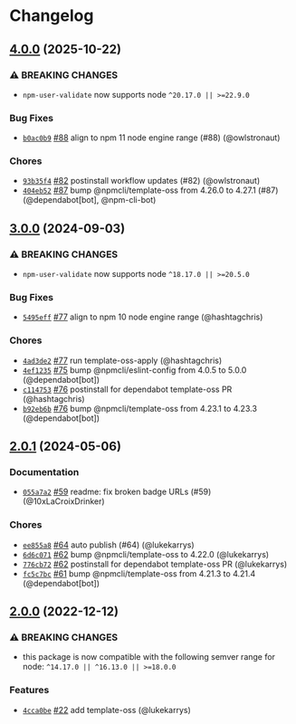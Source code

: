 # Changelog

## [4.0.0](https://github.com/npm/npm-user-validate/compare/v3.0.0...v4.0.0) (2025-10-22)
### ⚠️ BREAKING CHANGES
* `npm-user-validate` now supports node `^20.17.0 || >=22.9.0`
### Bug Fixes
* [`b0ac0b9`](https://github.com/npm/npm-user-validate/commit/b0ac0b9837632dda20769d7152b54d2f5a2e4db3) [#88](https://github.com/npm/npm-user-validate/pull/88) align to npm 11 node engine range (#88) (@owlstronaut)
### Chores
* [`93b35f4`](https://github.com/npm/npm-user-validate/commit/93b35f4369bd563ab4b01fabbc69b39a3c4debe5) [#82](https://github.com/npm/npm-user-validate/pull/82) postinstall workflow updates (#82) (@owlstronaut)
* [`404eb52`](https://github.com/npm/npm-user-validate/commit/404eb52321d42a44e2c657906a39eaed57e45afe) [#87](https://github.com/npm/npm-user-validate/pull/87) bump @npmcli/template-oss from 4.26.0 to 4.27.1 (#87) (@dependabot[bot], @npm-cli-bot)

## [3.0.0](https://github.com/npm/npm-user-validate/compare/v2.0.1...v3.0.0) (2024-09-03)
### ⚠️ BREAKING CHANGES
* `npm-user-validate` now supports node `^18.17.0 || >=20.5.0`
### Bug Fixes
* [`5495eff`](https://github.com/npm/npm-user-validate/commit/5495eff5590528c6c167c0dfe2fb691f8557f61e) [#77](https://github.com/npm/npm-user-validate/pull/77) align to npm 10 node engine range (@hashtagchris)
### Chores
* [`4ad3de2`](https://github.com/npm/npm-user-validate/commit/4ad3de2b3caa172e28d54c6a88c25081c5f414a2) [#77](https://github.com/npm/npm-user-validate/pull/77) run template-oss-apply (@hashtagchris)
* [`4ef1235`](https://github.com/npm/npm-user-validate/commit/4ef1235e7383ec27d88b9407442bbbdffb5a76d7) [#75](https://github.com/npm/npm-user-validate/pull/75) bump @npmcli/eslint-config from 4.0.5 to 5.0.0 (@dependabot[bot])
* [`c114753`](https://github.com/npm/npm-user-validate/commit/c11475392c3be71ac43aeb7893881a98ef65f749) [#76](https://github.com/npm/npm-user-validate/pull/76) postinstall for dependabot template-oss PR (@hashtagchris)
* [`b92eb6b`](https://github.com/npm/npm-user-validate/commit/b92eb6b67d3769e313472535641b26c54a54377b) [#76](https://github.com/npm/npm-user-validate/pull/76) bump @npmcli/template-oss from 4.23.1 to 4.23.3 (@dependabot[bot])

## [2.0.1](https://github.com/npm/npm-user-validate/compare/v2.0.0...v2.0.1) (2024-05-06)

### Documentation

* [`055a7a2`](https://github.com/npm/npm-user-validate/commit/055a7a281da879f8ce30bf81b546ef540c962e32) [#59](https://github.com/npm/npm-user-validate/pull/59) readme: fix broken badge URLs (#59) (@10xLaCroixDrinker)

### Chores

* [`ee855a8`](https://github.com/npm/npm-user-validate/commit/ee855a880316c47ceff4dff334c5c6f93d17f697) [#64](https://github.com/npm/npm-user-validate/pull/64) auto publish (#64) (@lukekarrys)
* [`6d6c071`](https://github.com/npm/npm-user-validate/commit/6d6c0719a7621af2a377247c8b5d086a6064852a) [#62](https://github.com/npm/npm-user-validate/pull/62) bump @npmcli/template-oss to 4.22.0 (@lukekarrys)
* [`776cb72`](https://github.com/npm/npm-user-validate/commit/776cb722865ea593999bca22ceb08af8c6425b92) [#62](https://github.com/npm/npm-user-validate/pull/62) postinstall for dependabot template-oss PR (@lukekarrys)
* [`fc5c7bc`](https://github.com/npm/npm-user-validate/commit/fc5c7bcd2513b2740a6131283c0ecee031d12c29) [#61](https://github.com/npm/npm-user-validate/pull/61) bump @npmcli/template-oss from 4.21.3 to 4.21.4 (@dependabot[bot])

## [2.0.0](https://github.com/npm/npm-user-validate/compare/v1.0.1...v2.0.0) (2022-12-12)

### ⚠️ BREAKING CHANGES

* this package is now compatible with the following semver range for node: `^14.17.0 || ^16.13.0 || >=18.0.0`

### Features

* [`4cca0be`](https://github.com/npm/npm-user-validate/commit/4cca0be1d3c101f309a3128303d218b1b58c4596) [#22](https://github.com/npm/npm-user-validate/pull/22) add template-oss (@lukekarrys)
